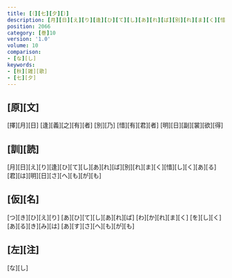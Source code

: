 ```yaml
---
title: [（][七][夕][）]
description: [月][日][え][り][逢][ひ][て][し][あ][れ][ば][別][れ][ま][く][惜][し][く][あ][る][君][は][明][日][さ][へ][も][が][も]
position: 2066
category: [巻]10
version: '1.0'
volume: 10
comparison:
- [な][し]
keywords:
- [秋][雑][歌]
- [七][夕]
---
```


## [原][文]

[擇][月][日] [逢][義][之][有][者] [別][乃] [惜][有][君][者] [明][日][副][裳][欲][得]

## [訓][読]

[月][日][え][り][逢][ひ][て][し][あ][れ][ば][別][れ][ま][く][惜][し][く][あ][る][君][は][明][日][さ][へ][も][が][も]

## [仮][名]

[つ][き][ひ][え][り] [あ][ひ][て][し][あ][れ][ば] [わ][か][れ][ま][く] [を][し][く][あ][る][き][み][は] [あ][す][さ][へ][も][が][も]

## [左][注]

[な][し]

